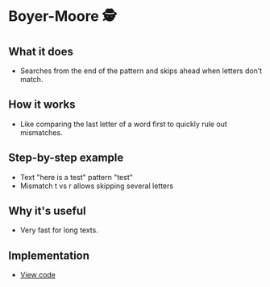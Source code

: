 # Boyer-Moore 🕵️

## What it does
- Searches from the end of the pattern and skips ahead when letters don’t match.

## How it works
- Like comparing the last letter of a word first to quickly rule out mismatches.

## Step-by-step example
- Text "here is a test" pattern "test"
- Mismatch t vs r allows skipping several letters

## Why it's useful
- Very fast for long texts.

## Implementation
- [View code](../algorithms/boyer_moore.py)
